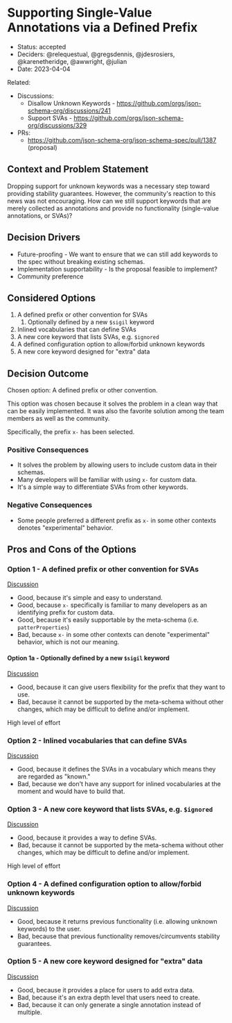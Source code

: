 # Supporting Single-Value Annotations via a Defined Prefix

* Status: accepted
* Deciders: @relequestual, @gregsdennis, @jdesrosiers, @karenetheridge, @awwright, @julian
* Date: 2023-04-04

Related:

- Discussions:
  - Disallow Unknown Keywords - https://github.com/orgs/json-schema-org/discussions/241
  - Support SVAs - https://github.com/orgs/json-schema-org/discussions/329
- PRs:
  - https://github.com/json-schema-org/json-schema-spec/pull/1387 (proposal)

## Context and Problem Statement

Dropping support for unknown keywords was a necessary step toward providing stability guarantees.  However, the community's reaction to this news was not encouraging.  How can we still support keywords that are merely collected as annotations and provide no functionality (single-value annotations, or SVAs)?

## Decision Drivers <!-- optional -->

* Future-proofing - We want to ensure that we can still add keywords to the spec without breaking existing schemas.
* Implementation supportability - Is the proposal feasible to implement?
* Community preference

## Considered Options

1. A defined prefix or other convention for SVAs
    1. Optionally defined by a new `$sigil` keyword
1. Inlined vocabularies that can define SVAs
1. A new core keyword that lists SVAs, e.g. `$ignored`
1. A defined configuration option to allow/forbid unknown keywords
1. A new core keyword designed for "extra" data

## Decision Outcome

Chosen option: A defined prefix or other convention.

This option was chosen because it solves the problem in a clean way that can be easily implemented.  It was also the favorite solution among the team members as well as the community.

Specifically, the prefix `x-` has been selected.

### Positive Consequences <!-- optional -->

* It solves the problem by allowing users to include custom data in their schemas.
* Many developers will be familiar with using `x-` for custom data.
* It's a simple way to differentiate SVAs from other keywords.

### Negative Consequences <!-- optional -->

* Some people preferred a different prefix as `x-` in some other contexts denotes "experimental" behavior.

## Pros and Cons of the Options <!-- optional -->

### Option 1 - A defined prefix or other convention for SVAs

[Discussion](https://github.com/orgs/json-schema-org/discussions/329#discussioncomment-4988859)

* Good, because it's simple and easy to understand.
* Good, because `x-` specifically is familiar to many developers as an identifying prefix for custom data.
* Good, because it's easily supportable by the meta-schema (i.e. `patterProperties`)
* Bad, because `x-` in some other contexts can denote "experimental" behavior, which is not our meaning.

#### Option 1a - Optionally defined by a new `$sigil` keyword

[Discussion](https://github.com/orgs/json-schema-org/discussions/329#discussioncomment-5357549)

* Good, because it can give users flexibility for the prefix that they want to use.
* Bad, because it cannot be supported by the meta-schema without other changes, which may be difficult to define and/or implement.

High level of effort

### Option 2 - Inlined vocabularies that can define SVAs

[Discussion](https://github.com/orgs/json-schema-org/discussions/329#discussioncomment-4988882)

* Good, because it defines the SVAs in a vocabulary which means they are regarded as "known."
* Bad, because we don't have any support for inlined vocabularies at the moment and would have to build that.

### Option 3 - A new core keyword that lists SVAs, e.g. `$ignored`

[Discussion](https://github.com/orgs/json-schema-org/discussions/329#discussioncomment-4988904)

* Good, because it provides a way to define SVAs.
* Bad, because it cannot be supported by the meta-schema without other changes, which may be difficult to define and/or implement.

High level of effort

### Option 4 - A defined configuration option to allow/forbid unknown keywords

[Discussion](https://github.com/orgs/json-schema-org/discussions/329#discussioncomment-4999789)

* Good, because it returns previous functionality (i.e. allowing unknown keywords) to the user.
* Bad, because that previous functionality removes/circumvents stability guarantees.

### Option 5 - A new core keyword designed for "extra" data

[Discussion](https://github.com/orgs/json-schema-org/discussions/329#discussioncomment-5374873)

* Good, because it provides a place for users to add extra data.
* Bad, because it's an extra depth level that users need to create.
* Bad, because it can only generate a single annotation instead of multiple.
